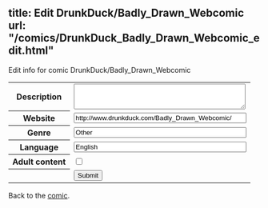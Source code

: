 title: Edit DrunkDuck/Badly_Drawn_Webcomic
url: "/comics/DrunkDuck_Badly_Drawn_Webcomic_edit.html"
---
Edit info for comic DrunkDuck/Badly_Drawn_Webcomic

<form name="comic" action="http://gaepostmail.appspot.com/comic/" method="post">
<table class="comicinfo">
<tr>
<th>Description</th><td><textarea name="description" cols="40" rows="3"></textarea></td>
</tr>
<tr>
<th>Website</th><td><input type="text" name="url" value="http://www.drunkduck.com/Badly_Drawn_Webcomic/" size="40"/></td>
</tr>
<tr>
<th>Genre</th><td><input type="text" name="genre" value="Other" size="40"/></td>
</tr>
<tr>
<th>Language</th><td><input type="text" name="language" value="English" size="40"/></td>
</tr>
<tr>
<th>Adult content</th><td><input type="checkbox" name="adult" value="adult" /></td>
</tr>
<tr>
<th></th><td>
<input type="hidden" name="comic" value="DrunkDuck_Badly_Drawn_Webcomic" />
<input type="submit" name="submit" value="Submit" />
</td>
</tr>
</table>
</form>

Back to the [comic](DrunkDuck_Badly_Drawn_Webcomic.html).
